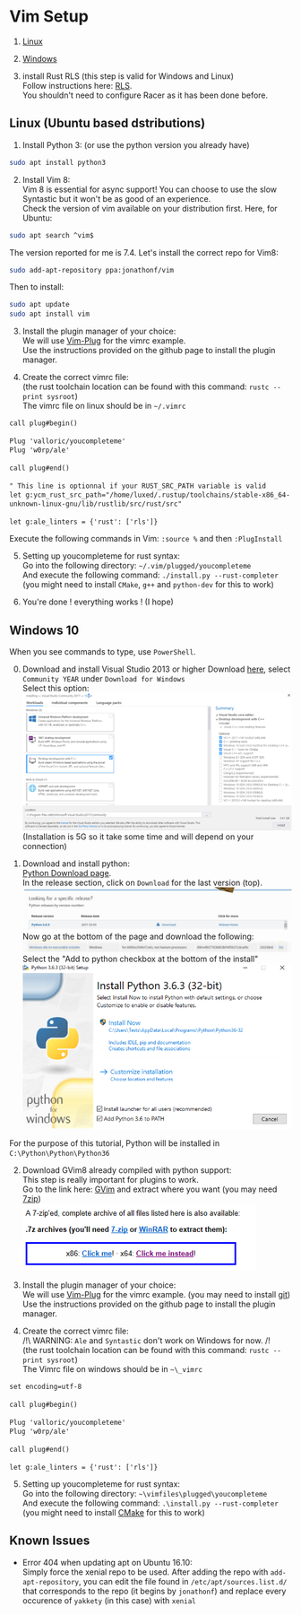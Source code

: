 # Vim Setup

1. [Linux](#linux-ubuntu-based-distributions)
2. [Windows](#windows-10)

0. install Rust RLS (this step is valid for Windows and Linux)  
Follow instructions here: [RLS](https://github.com/rust-lang-nursery/rls#setup).  
You shouldn't need to configure Racer as it has been done before.

## Linux (Ubuntu based dstributions)

1. Install Python 3: (or use the python version you already have)  
```sh
sudo apt install python3
```

2. Install Vim 8:  
Vim 8 is essential for async support! You can choose to use the slow Syntastic but it won't be as good of an experience.  
Check the version of vim available on your distribution first. Here, for Ubuntu:  
```sh
sudo apt search ^vim$
```
The version reported for me is 7.4. Let's install the correct repo for Vim8:  
```sh
sudo add-apt-repository ppa:jonathonf/vim
```

Then to install:  
```sh
sudo apt update
sudo apt install vim
```

3. Install the plugin manager of your choice:  
We will use [Vim-Plug](https://github.com/junegunn/vim-plug) for the vimrc example.  
Use the instructions provided on the github page to install the plugin manager.  

4. Create the correct vimrc file:  
(the rust toolchain location can be found with this command: `rustc --print sysroot`)  
The vimrc file on linux should be in `~/.vimrc`
```vim
call plug#begin()

Plug 'valloric/youcompleteme'
Plug 'w0rp/ale'

call plug#end()

" This line is optionnal if your RUST_SRC_PATH variable is valid
let g:ycm_rust_src_path="/home/luxed/.rustup/toolchains/stable-x86_64-unknown-linux-gnu/lib/rustlib/src/rust/src"

let g:ale_linters = {'rust': ['rls']}
```

Execute the following commands in Vim: `:source %` and then `:PlugInstall`

5. Setting up youcompleteme for rust syntax:  
Go into the following directory: `~/.vim/plugged/youcompleteme`  
And execute the following command: `./install.py --rust-completer` (you might need to install `CMake`, `g++` and `python-dev` for this to work)  

6. You're done ! everything works ! (I hope)

## Windows 10

When you see commands to type, use `PowerShell`.  

0. Download and install Visual Studio 2013 or higher
Download [here](https://www.visualstudio.com/), select `Community YEAR` under `Download for Windows`  
Select this option:  
![GVim00](images/GVim_00VisualStudio.PNG)  
(Installation is 5G so it take some time and will depend on your connection)

1. Download and install python:  
[Python Download page](https://www.python.org/downloads).  
In the release section, click on `Download` for the last version (top).  
![GVim0101](images/GVim_01Python_01Release.PNG)  
Now go at the bottom of the page and download the following:  
![Gvim0102](images/GVim_01Python_02Download.PNG)  
Select the "Add to python checkbox at the bottom of the install"  
![Gvim01](images/GVim_01Path.PNG)  

For the purpose of this tutorial, Python will be installed in `C:\Python\Python\Python36`  

2. Download GVim8 already compiled with python support:  
This step is really important for plugins to work.  
Go to the link here: [GVim](https://tuxproject.de/projects/vim/) and extract where you want (you may need [7zip](http://www.7-zip.org/))  
![GVim02](images/GVim_02Download.PNG)

3. Install the plugin manager of your choice:  
We will use [Vim-Plug](https://github.com/junegunn/vim-plug) for the vimrc example. (you may need to install [git](https://git-scm.com/download))  
Use the instructions provided on the github page to install the plugin manager.  

4. Create the correct vimrc file:  
/!\ WARNING: `Ale` and `Syntastic` don't work on Windows for now. /!\
(the rust toolchain location can be found with this command: `rustc --print sysroot`)  
The Vimrc file on windows should be in `~\_vimrc`
```vim
set encoding=utf-8

call plug#begin()

Plug 'valloric/youcompleteme'
Plug 'w0rp/ale'

call plug#end()

let g:ale_linters = {'rust': ['rls']}
```

5. Setting up youcompleteme for rust syntax:  
Go into the following directory: `~\vimfiles\plugged\youcompleteme`  
And execute the following command: `.\install.py --rust-completer` (you might need to install [CMake](https://cmake.org/download/) for this to work)  

## Known Issues
* Error 404 when updating apt on Ubuntu 16.10:  
Simply force the xenial repo to be used. After adding the repo with `add-apt-repository`, you can edit the file found in `/etc/apt/sources.list.d/` that corresponds to the repo (it begins by `jonathonf`) and replace every occurence of `yakkety` (in this case) with `xenial`
